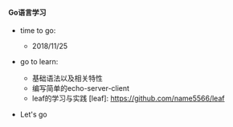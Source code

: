 
#### Go语言学习 

* time to go:
	- 2018/11/25

* go to learn:
	- 基础语法以及相关特性
	- 编写简单的echo-server-client
	- leaf的学习与实践 [leaf]: https://github.com/name5566/leaf
	
* Let's go
	
